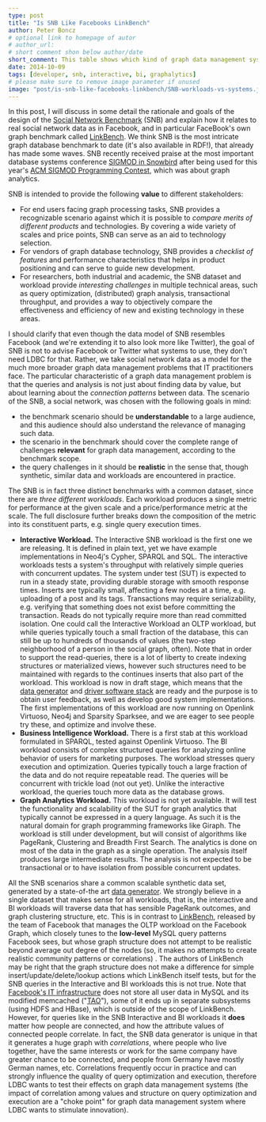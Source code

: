 ```yaml
---
type: post
title: "Is SNB Like Facebooks LinkBench"
author: Peter Boncz
# optional link to homepage of autor
# author_url: 
# short comment shon below author/date
short_comment: This table shows which kind of graph data management system might be tested for the three different  SNB workloads.
date: 2014-10-09
tags: [developer, snb, interactive, bi, graphalytics]
# please make sure to remove image parameter if unused
image: "post/is-snb-like-facebooks-linkbench/SNB-workloads-vs-systems.jpg" 
---
```


In this post, I will discuss in some detail the rationale and goals of
the design of the [Social Network Benchmark](/benchmarks/snb) (SNB) and explain how it relates to real social network data
as in Facebook, and in particular FaceBook's own graph benchmark
called [LinkBench](https://www.facebook.com/notes/facebook-engineering/linkbench-a-database-benchmark-for-the-social-graph/10151391496443920). We
think SNB is the most intricate graph database benchmark to date (it's
also available in RDF!), that already has made some waves. SNB recently
received praise at the most important database systems
conference [SIGMOD in Snowbird](http://www.sigmod2014.org/) after being
used for this year's [ACM SIGMOD Programming Contest](http://www.cs.albany.edu/~sigmod14contest/), which was about graph analytics. 

SNB is intended to provide the following **value** to different
stakeholders:

* For end users facing graph processing tasks, SNB provides a
recognizable scenario against which it is possible to *compare merits of different products* and technologies.  By covering a wide variety of
scales and price points, SNB can serve as an aid to technology
selection.
* For vendors of graph database technology, SNB provides a *checklist of
features* and performance characteristics that helps in product
positioning and can serve to guide new development.
* For researchers, both industrial and academic, the SNB dataset and
workload provide *interesting challenges* in multiple technical areas,
such as query optimization, (distributed) graph analysis, transactional
throughput, and provides a way to objectively compare the effectiveness
and efficiency of new and existing technology in these areas.

I should clarify that even though the data model of SNB resembles
Facebook (and we're extending it to also look more like Twitter), the
goal of SNB is not to advise Facebook or Twitter what systems to use,
they don't need LDBC for that. Rather, we take social network data as a
model for the much more broader graph data management problems that IT
practitioners face. The particular characteristic of a graph data
management problem is that the queries and analysis is not just about
finding data by value, but about learning about the *connection
patterns* between data. The scenario of the SNB, a social network, was
chosen with the following goals in mind:

* the benchmark scenario should be **understandable** to a large
audience, and this audience should also understand the relevance of
managing such data.
* the scenario in the benchmark should cover the complete range of
challenges **relevant** for graph data management, according to the
benchmark scope.
* the query challenges in it should be **realistic** in the sense that,
though synthetic, similar data and workloads are encountered in
practice.

The SNB is in fact three distinct benchmarks with a common dataset,
since there are *three different workloads*. Each workload produces a
single metric for performance at the given scale and a price/performance
metric at the scale.  The full disclosure further breaks down the
composition of the metric into its constituent parts, e.g. single query
execution times.

* **Interactive Workload.**  The Interactive SNB workload is the first one
we are releasing. It is defined in plain text, yet we have example
implementations in Neo4j's Cypher, SPARQL and SQL. The interactive
workloads tests a system's throughput with relatively simple queries
with concurrent updates.  The system under test (SUT) is expected to run
in a steady state, providing durable storage with smooth response
times.  Inserts are typically small, affecting a few nodes at a time,
e.g. uploading of a post and its tags.  Transactions may require
serializability, e.g. verifying that something does not exist before
committing the transaction.   Reads do not typically require more than
read committed isolation. One could call the Interactive Workload an
OLTP workload, but while queries typically touch a small fraction of the
database, this can still be up to hundreds of thousands of values (the
two-step neighborhood of a person in the social graph, often). Note that
in order to support the read-queries, there is a lot of liberty to
create indexing structures or materialized views, however such
structures need to be maintained with regards to the continues inserts
that also part of the workload. This workload is now in draft stage,
which means that
the [data generator](https://github.com/ldbc/ldbc_socialnet_bm/tree/master/ldbc_socialnet_dbgen) and  [driver software stack](https://github.com/ldbc/ldbc_driver) are ready and the purpose is to obtain user feedback, as well
as develop good system implementations.  The first implementations of
this workload are now running on Openlink Virtuoso, Neo4j and Sparsity
Sparksee, and we are eager to see people try these, and optimize and
involve these.
* **Business Intelligence Workload.** There is a first stab at this
workload formulated in SPARQL, tested against Openlink Virtuoso. The BI
workload consists of complex structured queries for analyzing online
behavior of users for marketing purposes.  The workload stresses query
execution and optimization. Queries typically touch a large fraction of
the data and do not require repeatable read.  The queries will be
concurrent with trickle load (not out yet). Unlike the interactive
workload, the queries touch more data as the database grows.
* **Graph Analytics Workload.** This workload is not yet available. It
will test the functionality and scalability of the SUT for graph
analytics that typically cannot be expressed in a query language. As
such it is the natural domain for graph programming frameworks like
Giraph. The workload is still under development, but will consist of
algorithms like PageRank, Clustering and Breadth First Search. The
analytics is done on most of the data in the graph as a single
operation.  The analysis itself produces large intermediate results. 
The analysis is not expected to be transactional or to have isolation
from possible concurrent updates.

All the SNB scenarios share a common scalable synthetic data set,
generated by a state-of-the
art [data generator](https://github.com/ldbc/ldbc_socialnet_bm/tree/master/ldbc_socialnet_dbgen). We strongly believe in a single dataset that makes sense for
all workloads, that is, the interactive and BI workloads will traverse
data that has sensible PageRank outcomes, and graph clustering
structure, etc. This is in contrast
to [LinkBench](http://people.cs.uchicago.edu/~tga/pubs/sigmod-linkbench-2013.pdf),
released by the team of Facebook that manages the OLTP workload on the
Facebook Graph, which closely tunes to the **low-level** MySQL query
patterns Facebook sees, but whose graph structure does not attempt to be
realistic beyond average out degree of the nodes (so, it makes no
attempts to create realistic community patterns or correlations) . The
authors of LinkBench may be right that  the graph structure does not
make a difference for simple insert/update/delete/lookup actions which
LinkBench itself tests, but for the SNB queries in the Interactive and
BI workloads this is not true. Note
that [Facebook's IT infrastructure](http://borthakur.com/ftp/sigmod2013.pdf) does not store all user data in MySQL and its modified
memcached
("[TAO](http://www.cs.cmu.edu/~pavlo/courses/fall2013/static/papers/11730-atc13-bronson.pdf)"),
some of it ends up in separate subsystems (using HDFS and HBase), which
is outside of the scope of LinkBench. However, for queries like in the
SNB Interactive and BI workloads it **does** matter how people are
connected, and how the attribute values  of connected people correlate.
In fact, the SNB data generator is unique in that it generates a huge
graph with *correlations*, where people who live together, have the same
interests or work for the same company have greater chance to be
connected, and people from Germany have mostly German names, etc.
Correlations frequently occur in practice and can strongly influence the
quality of query optimization and execution, therefore LDBC wants to
test their effects on graph data management systems (the impact of
correlation among values and structure on query optimization and execution are a "choke point" for graph data management system where LDBC wants to stimulate innovation).
